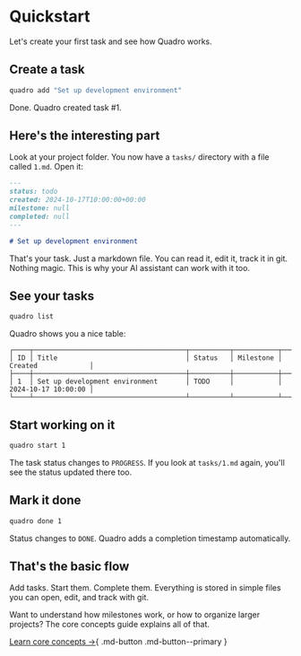 # Quickstart

Let's create your first task and see how Quadro works.

## Create a task

```bash
quadro add "Set up development environment"
```

Done. Quadro created task #1.

## Here's the interesting part

Look at your project folder. You now have a `tasks/` directory with a file called `1.md`. Open it:

```markdown
---
status: todo
created: 2024-10-17T10:00:00+00:00
milestone: null
completed: null
---

# Set up development environment
```

That's your task. Just a markdown file. You can read it, edit it, track it in git. Nothing magic. This is why your AI assistant can work with it too.

## See your tasks

```bash
quadro list
```

Quadro shows you a nice table:

```
┌────┬──────────────────────────────────────┬──────────┬───────────┬─────────────────────┐
│ ID │ Title                                │ Status   │ Milestone │ Created             │
├────┼──────────────────────────────────────┼──────────┼───────────┼─────────────────────┤
│ 1  │ Set up development environment       │ TODO     │           │ 2024-10-17 10:00:00 │
└────┴──────────────────────────────────────┴──────────┴───────────┴─────────────────────┘
```

## Start working on it

```bash
quadro start 1
```

The task status changes to `PROGRESS`. If you look at `tasks/1.md` again, you'll see the status updated there too.

## Mark it done

```bash
quadro done 1
```

Status changes to `DONE`. Quadro adds a completion timestamp automatically.

## That's the basic flow

Add tasks. Start them. Complete them. Everything is stored in simple files you can open, edit, and track with git.

Want to understand how milestones work, or how to organize larger projects? The core concepts guide explains all of that.

[Learn core concepts →](core-concepts.md){ .md-button .md-button--primary }
